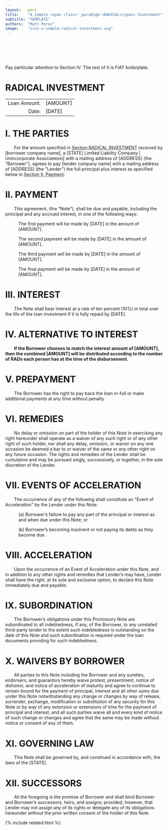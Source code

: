 ```yaml
---
layout:   post
title:    "A Sample <span class='_paradigm'>RADICAL</span> Investment"
subtitle: "TEMPLATE"
authors:  "Matt Perez"
image:    "icon-a-sample-radical-investment.svg"
---
```


<div style="display:none;">
 <p>A sample <span class="_paradigm">RADICAL INVESTMENT</span>.</p>
</div>

<h1>&nbsp;</h1>
 <p>Pay particular attention to Section IV. The rest of it is <span class="_paradigm">FIAT</span> boilerplate.</p>

<h1 class="_sectionn">RADICAL INVESTMENT</h1>
 <table>
  <tr>
   <td style="text-align:right; ">Loan Amount:</td>
   <td style="text-align:left; ">[AMOUNT]</td>
  </tr>
  <tr>
   <td style="text-align:right; ">Date:</td>
   <td style="text-align:left; ">[DATE]</td>
  </tr>
 </table>

<h1>I. THE PARTIES</h1>
 <p style="text-indent:2em; ">For the amount specified in <span style="text-decoration: underline dotted; ">Section RADICAL INVESTMENT</span> received by [borrower company name], a [STATE] Limited Liability Company | Unincorporate Associateion] with a mailing address of [ADDRESS] (the “Borrower”), agrees to pay [lender company name] with a mailing address of [ADDRESS] (the “Lender”) the full principal plus interest as specified below in <span style="text-decoration: underline dotted; ">Section II. Payment</span>.</p>

<h1>II. PAYMENT</h1>
 <p style="text-indent:2em; ">This agreement, (the “Note”), shall be due and payable, including the principal and any accrued interest, in one of the following ways:</p>
 <p>
  <div style="margin-left:3em; ">
   <p>The first payment will be made by [DATE] in the amount of [AMOUNT].</p>
   <p>The second payment will be made by [DATE] in the amount of [AMOUNT].</p>
   <p>The third payment will be made by [DATE] in the amount of [AMOUNT].</p>
   <p>The final payment will be made by [DATE] in the amount of [AMOUNT].</p>
  </div>
 </p>

<h1>III. INTEREST</h1>
 <p style="text-indent:2em; ">The Note shall bear interest at a rate of ten percent (10%) in total over the life of the loan investment if it is fully repaid by [DATE].</p>

<h1>IV. ALTERNATIVE TO INTEREST</h1>
 <p style="text-indent:2em; font-weight:bold; ">If the Borrower chooses to match the interest amount of  [AMOUNT], then the combined [AMOUNT] will be distributed according to the number of <span class="_paradigm">RAD</span>s each person has at the time of the disbursement.</p>

<h1>V. PREPAYMENT</h1>
 <p style="text-indent:2em; ">The Borrower has the right to pay back the loan in-full or make additional payments at any time without penalty.</p>

<h1>VI. REMEDIES</h1>
 <p style="text-indent:2em; ">No delay or omission on part of the holder of this Note in exercising any right hereunder shall operate as a waiver of any such right or of any other right of such holder, nor shall any delay, omission, or waiver on any one occasion be deemed a bar to or waiver of the same or any other right on any future occasion. The rights and remedies of the Lender shall be cumulative and may be pursued singly, successively, or together, in the sole discretion of the Lender.</p>

<h1>VII. EVENTS OF ACCELERATION</h1>
 <p style="text-indent:2em; ">The occurrence of any of the following shall constitute an "Event of Acceleration" by the Lender under this Note:</p>
 <p>
  <div style="margin-left:3em; ">
   <p>(a) Borrower’s failure to pay any part of the principal or interest as and when due under this Note; or</p>
   <p>(b) Borrower’s becoming insolvent or not paying its debts as they become due.</p>
  </div>
 </p>

<h1>VIII. ACCELERATION</h1>
 <p style="text-indent:2em; ">Upon the occurrence of an Event of Acceleration under this Note, and in addition to any other rights and remedies that Lender’s may have, Lender shall have the right, at its sole and exclusive option, to declare this Note immediately due and payable.</p>

<h1>IX. SUBORDINATION</h1>
 <p style="text-indent:2em; ">The Borrower’s obligations under this Promissory Note are subordinated to all indebtedness, if any, of the Borrower, to any unrelated third-party lender to the extent such indebtedness is outstanding on the date of this Note and such subordination is required under the loan documents providing for such indebtedness.</p>

<h1>X. WAIVERS BY BORROWER</h1>
 <p style="text-indent:2em; ">All parties to this Note including the Borrower and any sureties, endorsers, and guarantors hereby waive protest, presentment, notice of dishonor, and notice of acceleration of maturity and agree to continue to remain bound for the payment of principal, interest and all other sums due under this Note notwithstanding any change or changes by way of release, surrender, exchange, modification or substitution of any security for this Note or by way of any extension or extensions of time for the payment of principal and interest; and all such parties waive all and every kind of notice of such change or changes and agree that the same may be made without notice or consent of any of them.</p>

<h1>XI. GOVERNING LAW</h1>
 <p style="text-indent:2em; "> This Note shall be governed by, and construed in accordance with, the laws of the [STATE].</p>

<h1>XII. SUCCESSORS</h1>
 <p style="text-indent:2em; "> All the foregoing is the promise of Borrower and shall bind Borrower and Borrower&rsquo;s successors, heirs, and assigns; provided, however, that Lender may not assign any of its rights or delegate any of its obligations hereunder without the prior written consent of the holder of this Note.</p>

{% include related.html %}